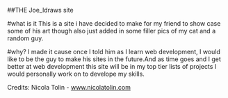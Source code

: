 ##THE Joe_ldraws site

#what is it
This is a site i have decided to make for my friend to show case some of his art though also just added in some filler pics of my cat and a random guy.

#why?
I made it cause once I told him as I learn web development, I would like to be the guy to make his sites in the future.And as time goes and I get better at web development this site will be in my top tier lists of projects I would personally work on to develope my skills.

Credits:
        Nicola Tolin - www.nicolatolin.com